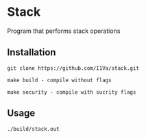 # Stack


Program that performs stack operations

## Installation

```shell
git clone https://github.com/I1Va/stack.git

make build - compile without flags

make security - compile with sucrity flags
```

## Usage
```shell
./build/stack.out
```
